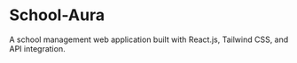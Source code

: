 # School-Aura
A school management web application built with React.js, Tailwind CSS, and API integration.
